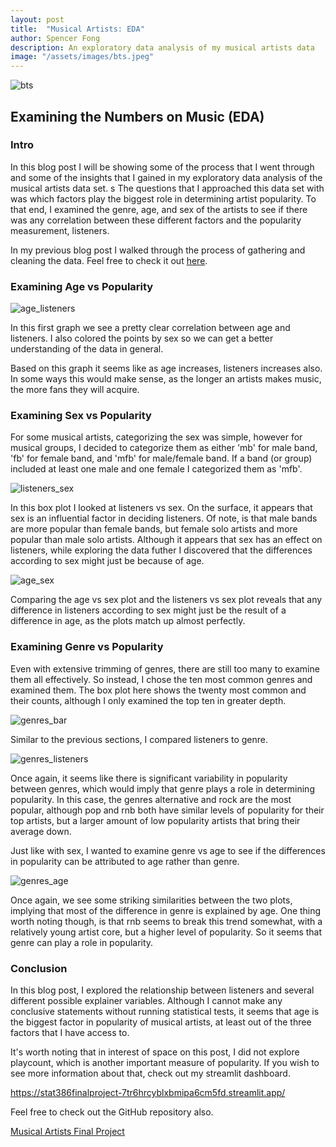 ```yaml
---
layout: post
title:  "Musical Artists: EDA"
author: Spencer Fong
description: An exploratory data analysis of my musical artists data
image: "/assets/images/bts.jpeg"
---
```

![bts](/assets/images/bts.jpeg)

## Examining the Numbers on Music (EDA)

### Intro

In this blog post I will be showing some of the process that I went through and some of the insights that I gained in my exploratory data analysis of the musical artists data set.
s
The questions that I approached this data set with was which factors play the biggest role in determining artist popularity. To that end, I examined the genre, age, and sex of the artists to see if there was any correlation between these different factors and the popularity measurement, listeners.

In my previous blog post I walked through the process of gathering and cleaning the data. Feel free to check it out <a href="https://fong31h.github.io/2023/12/14/data-collection-post.html" target="_blank">here</a>.

### Examining Age vs Popularity

![age_listeners](/assets/images/age_listeners_sex.jpg)

In this first graph we see a pretty clear correlation between age and listeners. I also colored the points by sex so we can get a better understanding of the data in general.

Based on this graph it seems like as age increases, listeners increases also. In some ways this would make sense, as the longer an artists makes music, the more fans they will acquire.

### Examining Sex vs Popularity

For some musical artists, categorizing the sex was simple, however for musical groups, I decided to categorize them as either 'mb' for male band, 'fb' for female band, and 'mfb' for male/female band. If a band (or group) included at least one male and one female I categorized them as 'mfb'.

![listeners_sex](/assets/images/listeners_sex.jpg)

In this box plot I looked at listeners vs sex. On the surface, it appears that sex is an influential factor in deciding listeners. Of note, is that male bands are more popular than female bands, but female solo artists and more popular than male solo artists. Although it appears that sex has an effect on listeners, while exploring the data futher I discovered that the differences according to sex might just be because of age.

![age_sex](/assets/images/sex_age.jpg)

Comparing the age vs sex plot and the listeners vs sex plot reveals that any difference in listeners according to sex might just be the result of a difference in age, as the plots match up almost perfectly.

### Examining Genre vs Popularity

Even with extensive trimming of genres, there are still too many to examine them all effectively. So instead, I chose the ten most common genres and examined them. The box plot here shows the twenty most common and their counts, although I only examined the top ten in greater depth.

![genres_bar](/assets/images/genresbarplot.jpg)

Similar to the previous sections, I compared listeners to genre.

![genres_listeners](/assets/images/genres_listeners.jpg)

Once again, it seems like there is significant variability in popularity between genres, which would imply that genre plays a role in determining popularity. In this case, the genres alternative and rock are the most popular, although pop and rnb both have similar levels of popularity for their top artists, but a larger amount of low popularity artists that bring their average down.

Just like with sex, I wanted to examine genre vs age to see if the differences in popularity can be attributed to age rather than genre.

![genres_age](/assets/images/genre_age.jpeg)

Once again, we see some striking similarities between the two plots, implying that most of the difference in genre is explained by age. One thing worth noting though, is that rnb seems to break this trend somewhat, with a relatively young artist core, but a higher level of popularity. So it seems that genre can play a role in popularity.

### Conclusion

In this blog post, I explored the relationship between listeners and several different possible explainer variables. Although I cannot make any conclusive statements without running statistical tests, it seems that age is the biggest factor in popularity of musical artists, at least out of the three factors that I have access to.

It's worth noting that in interest of space on this post, I did not explore playcount, which is another important measure of popularity. If you wish to see more information about that, check out my streamlit dashboard.

<a href="https://stat386finalproject-7tr6hrcyblxbmipa6cm5fd.streamlit.app/" target="_blank">https://stat386finalproject-7tr6hrcyblxbmipa6cm5fd.streamlit.app/</a>

Feel free to check out the GitHub repository also.

<a href="https://github.com/fong31h/Stat386_Final_Project" target="_blank">Musical Artists Final Project</a>
